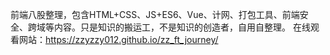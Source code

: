 前端八股整理，包含HTML+CSS、JS+ES6、Vue、计网、打包工具、前端安全、跨域等内容。只是知识的搬运工，不是知识的创造者，自用自整理。
在线观看网站：https://zzyzzy012.github.io/zz_ft_journey/
